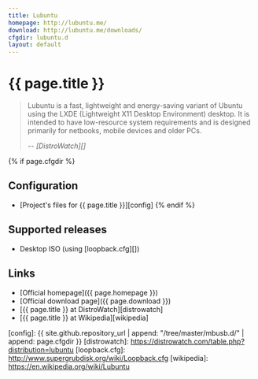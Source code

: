 ```yaml
---
title: Lubuntu
homepage: http://lubuntu.me/
download: http://lubuntu.me/downloads/
cfgdir: lubuntu.d
layout: default
---
```


# {{ page.title }}

> Lubuntu is a fast, lightweight and energy-saving variant of Ubuntu using the
> LXDE (Lightweight X11 Desktop Environment) desktop. It is intended to have
> low-resource system requirements and is designed primarily for netbooks,
> mobile devices and older PCs.
>
> -- <cite markdown="1">[DistroWatch][]</cite>


{% if page.cfgdir %}
## Configuration

- [Project's files for {{ page.title }}][config]
{% endif %}


## Supported releases

- Desktop ISO (using [loopback.cfg][])


## Links

- [Official homepage]({{ page.homepage }})
- [Official download page]({{ page.download }})
- [{{ page.title }} at DistroWatch][distrowatch]
- [{{ page.title }} at Wikipedia][wikipedia]


[config]: {{ site.github.repository_url | append: "/tree/master/mbusb.d/" | append: page.cfgdir }}
[distrowatch]: https://distrowatch.com/table.php?distribution=lubuntu
[loopback.cfg]: http://www.supergrubdisk.org/wiki/Loopback.cfg
[wikipedia]: https://en.wikipedia.org/wiki/Lubuntu
